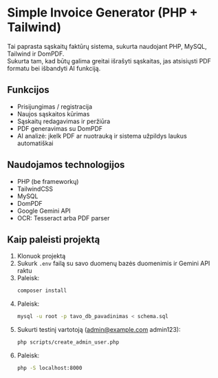# Simple Invoice Generator (PHP + Tailwind)

Tai paprasta sąskaitų faktūrų sistema, sukurta naudojant PHP, MySQL, Tailwind ir DomPDF.  
Sukurta tam, kad būtų galima greitai išrašyti sąskaitas, jas atsisiųsti PDF formatu bei išbandyti AI funkciją.

## Funkcijos

- Prisijungimas / registracija
- Naujos sąskaitos kūrimas
- Sąskaitų redagavimas ir peržiūra
- PDF generavimas su DomPDF
- AI analizė: įkelk PDF ar nuotrauką ir sistema užpildys laukus automatiškai

## Naudojamos technologijos

- PHP (be frameworkų)
- TailwindCSS
- MySQL
- DomPDF
- Google Gemini API
- OCR: Tesseract arba PDF parser

## Kaip paleisti projektą

1. Klonuok projektą
2. Sukurk `.env` failą su savo duomenų bazės duomenimis ir Gemini API raktu
3. Paleisk:
   ```bash
   composer install
   ```
4. Paleisk:
   ```bash
   mysql -u root -p tavo_db_pavadinimas < schema.sql
   ```
5. Sukurti testinį vartotoją (admin@example.com admin123):
   ```bash
   php scripts/create_admin_user.php
   ```
6. Paleisk:
   ```bash
   php -S localhost:8000
   ```
